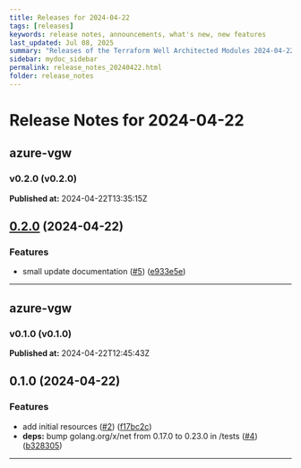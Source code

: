 ```yaml
---
title: Releases for 2024-04-22
tags: [releases]
keywords: release notes, announcements, what's new, new features
last_updated: Jul 08, 2025
summary: "Releases of the Terraform Well Architected Modules 2024-04-22"
sidebar: mydoc_sidebar
permalink: release_notes_20240422.html
folder: release_notes
---
```


# Release Notes for 2024-04-22

## azure-vgw
### v0.2.0 (v0.2.0)
**Published at:** 2024-04-22T13:35:15Z

## [0.2.0](https://github.com/CloudNationHQ/terraform-azure-vgw/compare/v0.1.0...v0.2.0) (2024-04-22)


### Features

* small update documentation ([#5](https://github.com/CloudNationHQ/terraform-azure-vgw/issues/5)) ([e933e5e](https://github.com/CloudNationHQ/terraform-azure-vgw/commit/e933e5ef4d815c342f19b5cd7419fad4265118f9))

---

## azure-vgw
### v0.1.0 (v0.1.0)
**Published at:** 2024-04-22T12:45:43Z

## 0.1.0 (2024-04-22)


### Features

* add initial resources ([#2](https://github.com/CloudNationHQ/terraform-azure-vgw/issues/2)) ([f17bc2c](https://github.com/CloudNationHQ/terraform-azure-vgw/commit/f17bc2c144e914381660eff8ff323cea8dc6d890))
* **deps:** bump golang.org/x/net from 0.17.0 to 0.23.0 in /tests ([#4](https://github.com/CloudNationHQ/terraform-azure-vgw/issues/4)) ([b328305](https://github.com/CloudNationHQ/terraform-azure-vgw/commit/b328305ea0e8669ba54e6154ddaeb48d10f15924))

---


